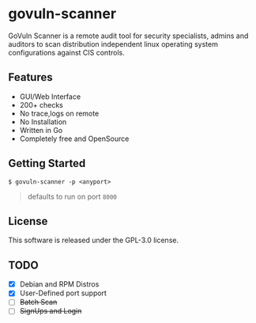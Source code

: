# govuln-scanner

GoVuln Scanner is a remote audit tool for security specialists, admins and auditors to scan distribution independent linux operating system configurations against CIS controls. 

## Features

- GUI/Web Interface
- 200+ checks
- No trace,logs on remote 
- No Installation
- Written in Go
- Completely free and OpenSource

## Getting Started
```
$ govuln-scanner -p <anyport>
```
> defaults to run on port `8000`

## License

This software is released under the GPL-3.0 license.

## TODO

- [x] Debian and RPM Distros
- [x] User-Defined port support
- [ ] ~~Batch Scan~~
- [ ] ~~SignUps and Login~~